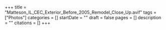 +++
title = "Matteson_IL_CEC_Exterior_Before_2005_Remodel_Close_Up.avif"
tags = ["Photos"]
categories = []
startDate = ""
draft = false
pages = []
description = ""
citations = []
+++
